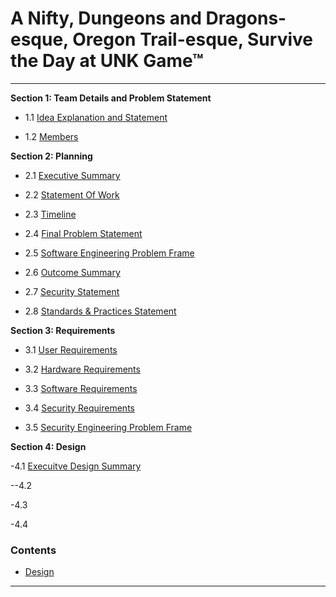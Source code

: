 # A Nifty, Dungeons and Dragons-esque, Oregon Trail-esque, Survive the Day at UNK Game™
<hr>

**Section 1: Team Details and Problem Statement**


- 1.1 [Idea Explanation and Statement](https://github.com/SirRexOfRider/CYBR404-UNK-Oregon-Trail/blob/main/Project/IdeaStatement.md)

- 1.2 [Members](https://github.com/SirRexOfRider/CYBR404-UNK-Oregon-Trail/blob/main/Project/Members.md)

**Section 2: Planning**

- 2.1 [Executive Summary](https://github.com/SirRexOfRider/CYBR404-UNK-Oregon-Trail/blob/main/Project/Planning/ExecutiveSummary.md)

- 2.2 [Statement Of Work](https://github.com/SirRexOfRider/CYBR404-UNK-Oregon-Trail/blob/main/Project/Planning/StatementofWork.md)

- 2.3 [Timeline](https://github.com/SirRexOfRider/CYBR404-UNK-Oregon-Trail/blob/main/Project/Planning/Timeline.md)

- 2.4 [Final Problem Statement](https://github.com/SirRexOfRider/CYBR404-UNK-Oregon-Trail/blob/main/Project/Planning/Problem_Summary.md)

- 2.5 [Software Engineering Problem Frame](https://github.com/SirRexOfRider/CYBR404-UNK-Oregon-Trail/blob/main/Project/Planning/Problem_Frame_UNKool.png) 

- 2.6 [Outcome Summary](https://github.com/SirRexOfRider/CYBR404-UNK-Oregon-Trail/blob/main/Project/Planning/OutcomeSummary.md)

- 2.7 [Security Statement](https://github.com/SirRexOfRider/CYBR404-UNK-Oregon-Trail/blob/main/Project/Planning/SecurityStatement.md)

- 2.8 [Standards & Practices Statement](https://github.com/SirRexOfRider/CYBR404-UNK-Oregon-Trail/blob/main/Project/Planning/StandardsandPracticesStatement.md)

**Section 3: Requirements**

- 3.1 [User Requirements](https://github.com/SirRexOfRider/CYBR404-UNK-Oregon-Trail/blob/main/Project/Requirements/UserRequirements.md)

- 3.2 [Hardware Requirements](https://github.com/SirRexOfRider/CYBR404-UNK-Oregon-Trail/blob/main/Project/Requirements/HardwareRequirements.md)

- 3.3 [Software Requirements](https://github.com/SirRexOfRider/CYBR404-UNK-Oregon-Trail/blob/main/Project/Requirements/SoftwareRequirements.md)

- 3.4 [Security Requirements](https://github.com/SirRexOfRider/CYBR404-UNK-Oregon-Trail/blob/main/Project/Requirements/SecurityRequirements.md)

- 3.5 [Security Engineering Problem Frame](https://github.com/SirRexOfRider/CYBR404-UNK-Oregon-Trail/blob/main/Project/Planning/security_frame.drawio%20(1).png) 

**Section 4: Design**

-4.1 [Execuitve Design Summary](https://github.com/SirRexOfRider/CYBR404-UNK-Oregon-Trail/edit/main/Project/Design/ExecutiveDesignDocument.md)

--4.2 []()

-4.3 []()

-4.4 []()


### Contents
- [Design](https://github.com/SirRexOfRider/CYBR404-UNK-Oregon-Trail/blob/main/Project/Design/Design.md)
<hr>

